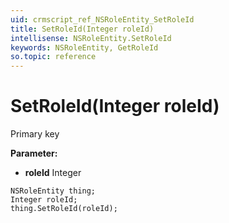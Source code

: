 ```yaml
---
uid: crmscript_ref_NSRoleEntity_SetRoleId
title: SetRoleId(Integer roleId)
intellisense: NSRoleEntity.SetRoleId
keywords: NSRoleEntity, GetRoleId
so.topic: reference
---
```


# SetRoleId(Integer roleId)

Primary key

**Parameter:** 
 - **roleId** Integer

```crmscript
NSRoleEntity thing;
Integer roleId;
thing.SetRoleId(roleId);
```

